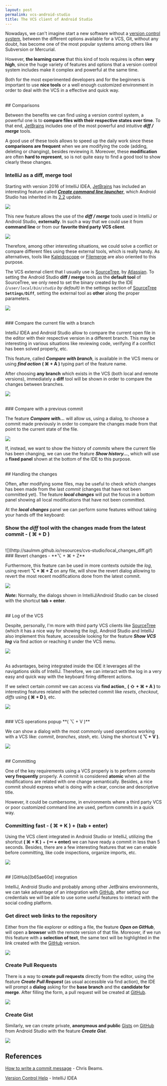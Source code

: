 ```yaml
---
layout: post
permalink: vcs-android-studio
title: The VCS client of Android Studio
---
```


Nowadays, we can't imagine start a new software without a [version control system][5fb469a7], between the different options available for a VCS, Git, without any doubt, has become one of the most popular systems among others like Subversion or Mercurial.

However, **the learning curve** that this kind of tools requires is often **very high**, since the huge variety of features and options that a version control system includes make it complex and powerful at the same time.

Both for the most experimented developers and for the beginners is important to use **nice tools** or a well enough customized environment in order to deal with the VCS in a effective and quick way.

<br/>
## Comparisons

Between the benefits we can find using a version control system, a powerful one is to **compare files with their respective states over time**. To that end, [JetBrains][aec9d229] includes one of the most powerful and intuitive **_diff / merge_** tools.

A good use of these tools allows to speed up the daily work since these **comparisons are frequent** when we are modifying the code (adding, deleting or changing), besides reviewing it. Moreover, these **modification** are often **hard to represent**, so is not quite easy to find a good tool to show clearly these changes.

### IntelliJ as a diff, merge tool

Starting with version 2016 of IntelliJ IDEA, [JetBrains][aec9d229] has included an interesting feature called _**[Create command line launcher][7843d9cd]**_, which Android Studio has inherited in its [2.2][c9d1efd1] update.

![](http://saulmm.github.io/resources/cvs-studio/command_line_launcher.png)

This new feature allows the use of the _**diff / merge**_ tools used in IntelliJ or Android Studio,  **externally**. In such a way that we could use it from **command line** or from our **favorite third party VCS client**.

![](http://saulmm.github.io/resources/cvs-studio/external_diff.gif)

Therefore, among other interesting situations, we could solve a conflict or compare different files using these external tools, which is really handy. As alternatives, tools like [Kaleidoscope][8e5e7c90] or [Filemerge][3d57ed6e] are also oriented to this purpose.

The VCS external client that I usually use is [SourceTree][2ed978b9], by [Atlassian][5ac4ea11]. To setting the Android Studio **diff / merge** tools as the **default tool** of SourceTree, we only need to set the binary created by the IDE _(`/user/local/bin/studio` by default)_ in the settings section of [SourceTree][2ed978b9] **`Settings/Diff`**, setting the external tool as **other** along the proper parameters.

![](http://saulmm.github.io/resources/cvs-studio/sourcetree_conf.png)

<br/>
### Compare the current file with a branch

IntelliJ IDEA and Android Studio allow to compare the current open file in the editor with their respective version in a different branch. This may be interesting in various situations like reviewing code, verifying if a conflict has been solved properly, etc.

This feature, called _**Compare with branch**_, is available in the VCS menu or using _**find action**_ **( ⌘ + A )** typing part of the feature name.

After choosing **any branch** which exists in the VCS (both local and remote versions), immediately a **diff** tool will be shown in order to compare the changes between branches.

![](http://saulmm.github.io/resources/cvs-studio/compare_with_branch.gif)

<br/>
### Compare with a previous commit

The feature _**Compare with...**_ will allow us, using a dialog, to choose a commit made previously in order to compare the changes made from that point to the current state of the file.

![](http://saulmm.github.io/resources/cvs-studio/compare_with-history.gif)

If, instead, we want to show the history of _commits_ where the current file has been changing, we can use the feature **_Show history..._**, which will use a **fixed panel** shown at the bottom of the IDE to this purpose.

<br/>
## Handling the changes

Often, after modifying some files, may be useful to check which changes has been made from the last _commit_ (changes that have not been committed yet). The feature **_local changes_** will put the focus in a bottom panel showing all local modifications that have not been committed.

At the **_local changes_** panel we can perform some features without taking your hands off the keyboard:

### Show the _diff_ tool with the changes made from the latest commit - **( ⌘ + D )**
<br/>
![](http://saulmm.github.io/resources/cvs-studio/local_changes_diff.gif)
<br/>
### Revert changes - **⌥ + ⌘ + Z**

Furthermore, this feature can be used in more contexts outside the _log_, using revert **⌥ + ⌘ + Z** on any file, will show the revert dialog allowing to revert the most recent modifications done from the latest commit.

![](http://saulmm.github.io/resources/cvs-studio/local_changes_revert.gif)

**_Note_:** Normally, the dialogs shown in IntelliJ/Android Studio can be closed with the shortcut **tab + enter**.

<br/>
## Log of the VCS

Despite, personally, I'm more with third party VCS clients like [SourceTree][2ed978b9] (which it has a nice way for showing the _log_),  Android Studio and IntelliJ also implement this feature, accessible looking for the feature **_Show VCS log_** via find action or reaching it under the VCS menu.

![](http://saulmm.github.io/resources/cvs-studio/vcs_log.gif)

<br/>
As advantages, being integrated inside the IDE it leverages all the navigations skills of IntelliJ. Therefore, we can interact with the log in a very easy and quick way with the keyboard firing different actions.

If we select certain _commit_ we can access via **find action**_  **( ⇧ + ⌘ + A )** to interesting features related with the selected commit like _resets_, _checkout_, _diffs_ using **( ⌘ + D )**, etc.

![](http://saulmm.github.io/resources/cvs-studio/vcs_log_diff.gif)

<br>
### VCS operations popup **( ⌥ + V )**

We can show a dialog with the most commonly used operations working with a VCS like: _commit_, _branches_, _stash_, etc. Using the shortcut **( ⌥ + V )**.

![](http://saulmm.github.io/resources/cvs-studio/vcs_dialog.gif)

<br/>
## Committing

One of the key requirements using a VCS properly is to perform _commits_ **very frequently** properly. A commit is considered **atomic** when all the modifications are related with one change semantically. Besides, a nice commit should express what is doing with a clear, concise and descriptive title.

However, it could be cumbersome, in environments where a third party VCS or poor customized command line are used, perform commits in a quick way.

### Committing fast - **( ⌘ + K )** + **(tab + enter)**

Using the VCS client integrated in Android Studio or IntelliJ, utilizing the shortcut **( ⌘ + K )** + **(⇥ + enter)** we can have ready a commit in less than 5 seconds. Besides, there are a few interesting features that we can enable before committing, like code inspections, organize imports, etc.

![](http://saulmm.github.io/resources/cvs-studio/quick_commit.gif)

<br/>
## [GitHub][b65ae60d] integration

IntelliJ, Android Studio and probably among other JetBrains environments, we can take advantage of an  integration with [GitHub][b65ae60d], after setting our credentials we will be able to use some useful features to interact with the social coding platform.


### Get direct web links to the repository

Either from the file explorer or editing a file, the feature _**Open on GitHub**_, will open a **browser** with the remote version of that file. Moreover, if we run this feature with a **selection of text**, the same text will be highlighted in the link created with the [GitHub][b65ae60d] version.

![](http://saulmm.github.io/resources/cvs-studio/quick_commit.gif)

### Create Pull Requests

There is a way to **create pull requests** directly from the editor, using the feature **_Create Pull Request_** (as usual accessible via find action), the IDE will prompt a **dialog** asking for the **base branch** and the **candidate for merge**. After filling the form, a pull request will be created at [GitHub][b65ae60d].

![](http://saulmm.github.io/resources/cvs-studio/quick_commit.gif)

### Create Gist

Similarly, we can create private, **anonymous and public** [Gists](https://gist.github.com/) on  [GitHub][b65ae60d] from Android Studio with the feature **_Create Gist_**.

![](http://saulmm.github.io/resources/cvs-studio/github_gist.gif)

## References

[How to write a commit message][7bcdcf8a] - Chris Beams.

[Version Control Help][a9927f4d] - IntelliJ IDEA

[a9927f4d]: https://www.jetbrains.com/help/idea/2016.2/version-control.html "IntelliJ"
[7bcdcf8a]: http://chris.beams.io/posts/git-commit/ "How to write a commit message"
[c9d1efd1]: http://tools.android.com/recent/androidstudio22preview2available "Android Studio 2.2"
[aec9d229]: https://www.jetbrains.com/ "JetBrains"
[3d57ed6e]: https://developer.apple.com/xcode/features/ "Filemerge"
[8e5e7c90]: http://www.kaleidoscopeapp.com/ "kaleidoscope"
[7843d9cd]: https://www.jetbrains.com/help/idea/2016.2/running-intellij-idea-as-a-diff-or-merge-command-line-tool.html "Create command line launcher"
[5ac4ea11]: https://www.atlassian.com/ "atlassian"
[2ed978b9]: https://www.sourcetreeapp.com/ "SourceTree"
[b65ae60d]: https://github.com/ "Github"

  [5fb469a7]: https://en.wikipedia.org/wiki/Version_control "VCS"
